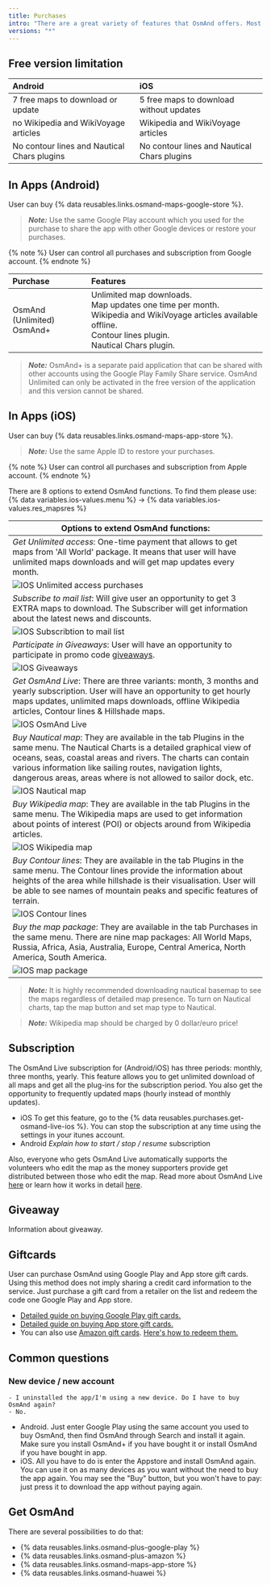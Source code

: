 ```yaml
---
title: Purchases
intro: "There are a great variety of features that OsmAnd offers. Most of them are available in a free version of the application. The paid OsmAnd services provide extended functionality."
versions: "*"
---
```

<!-- ставить вместо этой таблицы картинку со сравнительной таблицей Где указать и амазон и хуавей (без ценообразования)->
<!--| Purchase   | Android  |
| :------------- | :------------- |
| OsmAnd (Unlimited) | Unlimited map downloads. <br> Map updates one time per month. <br> Wikipedia and WikiVoyage articles available offline. <br> Contour lines plugin. <br> Nautical Chars plugin.  |
|  OsmAnd+ | Unlimited map downloads. <br> Map updates one time per month. <br>  Wikipedia and WikiVoyage articles available offline. <br> Contour lines plugin. <br> Nautical Chars plugin.  |
| Live (month, 3 months, yearly subscription)     |Unlimited map downloads. <br> HOURLY map updates. <br> Wikipedia and WikiVoyage articles available offline. <br> Contour lines plugin. <br> Nautical Chars plugin.     | -->


## Free version limitation

| Android   | iOS  |
| :------------- | :------------- |
| 7 free maps to download or update | 5 free maps to download without updates  |
| no Wikipedia and WikiVoyage articles |  Wikipedia and WikiVoyage articles  |
| No contour lines and  Nautical Chars plugins   |No contour lines and  Nautical Chars plugins     |

<!-- - Map updates are provided monthly i.e. At ~15 December maps dated of 1 December will be available to download. It takes 2-3 weeks to prepare regular maps whether Live Maps (hourly) are provided by subscription. -->
## In Apps (Android)

User can buy {% data reusables.links.osmand-maps-google-store %}.

> **_Note:_** Use the same  Google Play account which you used for the purchase to share the app with other Google devices or restore your purchases. <br>

{% note %}
User can control all purchases and subscription from Google account.
{% endnote %}

| Purchase   | Features  |
| :------------- | :------------- |
| OsmAnd (Unlimited) <br> OsmAnd+  | Unlimited map downloads. <br> Map updates one time per month. <br> Wikipedia and WikiVoyage articles available offline. <br> Contour lines plugin. <br> Nautical Chars plugin.  |

> **_Note:_**
OsmAnd+ is a separate paid application that can be shared with other accounts using the Google Play Family Share service.
OsmAnd Unlimited can only be activated in the free version of the application and this version cannot be shared.

## In Apps (iOS)

User can buy {% data reusables.links.osmand-maps-app-store %}.

> **_Note:_** Use the same Apple ID to restore your purchases. <br>

<!-- > **_Note:_** User can control all purchases and subscription from Apple account. b <br> -->
{% note %}
User can control all purchases and subscription from Apple account.
{% endnote %}

There are 8 options to extend OsmAnd functions.
To find them please use: {% data variables.ios-values.menu %} → {% data variables.ios-values.res_mapsres %}  


|Options to extend OsmAnd functions:|   
|------------|
|*Get Unlimited access*: One-time payment that allows to get maps from 'All World' package. It means that user will have unlimited maps downloads  and will get map updates every month.  |
|![ IOS Unlimited access purchases](/assets/images/purchases/ios_unlim_access_purchase.png)|
|*Subscribe to mail list*: Will give user an opportunity to get 3 EXTRA maps to download. The Subscriber will get information about the latest news and discounts. |
|![ IOS Subscribtion to mail list](/assets/images/purchases/ios_subscribe_purchase.png)|
|*Participate in Giveaways*: User will  have an opportunity to participate in promo code [giveaways](https://osmand.net/).  |
|![ IOS Giveaways](/assets/images/purchases/ios_giveaway_purchase.png)|
|*Get OsmAnd Live*: There are three variants: month, 3 months and yearly subscription. User will  have an opportunity to get hourly maps updates, unlimited maps downloads, offline Wikipedia articles, Contour lines & Hillshade maps.  |
|![ IOS OsmAnd Live](/assets/images/purchases/ios_live_purchase.png)|
|*Buy Nautical map*: They are available in the tab Plugins in the same menu. The Nautical Charts is a detailed graphical view of oceans, seas, coastal areas and rivers. The charts can contain various information like sailing routes, navigation lights, dangerous areas, areas where is not allowed to sailor dock, etc.  |
|![ IOS Nautical map](/assets/images/purchases/ios_nautical_map.png)|
|*Buy Wikipedia map*: They are available in the tab Plugins in the same menu. The Wikipedia maps are used to get information about points of interest (POI) or objects around from Wikipedia articles.   |
|![ IOS Wikipedia map](/assets/images/purchases/ios_wikipedia_map.png)|
|*Buy Contour lines*: They are available in the tab Plugins in the same menu. The Contour lines provide the information about heights of the area while hillshade is their visualisation. User will be able to see names of mountain peaks and specific features of terrain.   |
|![ IOS Contour lines](/assets/images/purchases/ios_contour_lines.png)|
|*Buy  the map package*: They are available in the tab Purchases in the same menu. There are nine map packages: All World Maps, Russia, Africa, Asia, Australia, Europe, Central America, North America, South America.   |
|![ IOS map package](/assets/images/purchases/ios_map_package.png)|

> **_Note:_** It is highly recommended downloading nautical basemap to see the maps regardless of detailed map presence. To turn on Nautical charts, tap the map button and set map type to Nautical. <br>

> **_Note:_** Wikipedia map should be charged by 0 dollar/euro price! <br>


## Subscription
The OsmAnd Live subscription for (Android/iOS) has three periods: monthly, three months, yearly. This feature allows you to get unlimited download of all maps and get all the plug-ins for the subscription period. You also get the opportunity to frequently updated maps (hourly instead of monthly updates).

- iOS
To get this feature, go to the {% data reusables.purchases.get-osmand-live-ios %}. You can stop the subscription at any time using the settings in your itunes account.
- Android
*Explain how to start / stop / resume* subscription


Also, everyone who gets OsmAnd Live automatically supports the volunteers who edit the map as the money supporters provide get distributed between those who edit the map. Read more about OsmAnd Live [here](https://www.osmand.net/osm_live) or learn how it works in detail [here](http://osmand.net/blog?id=osm-live).


## Giveaway
Information about giveaway.

## Giftcards
User can purchase OsmAnd using Google Play and App store gift cards. Using this method does not imply sharing a credit card information to the service. Just purchase a gift card from a retailer on the list and redeem the code one Google Play and App store.
- [Detailed guide on buying Google Play gift cards.](https://support.google.com/googleplay/answer/3422734?hl=en)
- [Detailed guide on buying App store gift cards.](https://www.apple.com/shop/gift-cards)
- You can also use [Amazon gift cards](https://www.amazon.com/gift-cards/b?ie=UTF8&node=2238192011). [Here's how to redeem them.](https://www.amazon.com/gp/help/customer/display.html?nodeId=201357470)


## Common questions
### New device / new account
```
- I uninstalled the app/I'm using a new device. Do I have to buy OsmAnd again?
- No.
```
* Android. Just enter Google Play using the same account you used to buy OsmAnd, then find OsmAnd through Search and install it again. Make sure you install OsmAnd+ if you have bought it or install OsmAnd if you have bought in app.
* iOS.  All you have to do is enter the Appstore and install OsmAnd again. You can use it on as many devices as you want without the need to buy the app again. You may see the "Buy" button, but you won't have to pay: just press it to download the app without paying again.


## Get OsmAnd
There are several possibilities to do that:
 - {% data reusables.links.osmand-plus-google-play %}
 - {% data reusables.links.osmand-plus-amazon %}
 - {% data reusables.links.osmand-maps-app-store %}
 - {% data reusables.links.osmand-huawei %}
